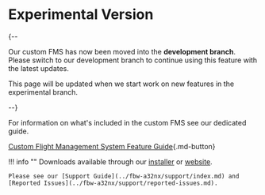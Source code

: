 # Experimental Version

{--

Our custom FMS has now been moved into the **development branch**. Please switch to our development branch to continue using this feature with the latest updates.

This page will be updated when we start work on new features in the experimental branch.

--}

For information on what's included in the custom FMS see our dedicated guide. 

[Custom Flight Management System Feature Guide](../feature-guides/cFMS.md){.md-button}

!!! info ""
    Downloads available through our [installer](../installation.md) or [website](https://flybywiresim.com/a32nx/#download).

    Please see our [Support Guide](../fbw-a32nx/support/index.md) and [Reported Issues](../fbw-a32nx/support/reported-issues.md).

<!-- !!! danger "No Support for Experimental - use at own risk"
    Please do not seek support for the Experimental Version on Discord and only report issues if you have read this page and the reported and known issues. You can report issues in the Discord channel "#ata-22-fms" in the thread "[CFMS LNAV ONLY Bugs + Issues](https://discord.com/channels/738864299392630914/876140343735771147/882442909918584862){ target=new }".-->

<!-- ### How to Report Issues

At this time please only report issues via our Discord channel "#ata-22-fms" in the thread "[CFMS LNAV ONLY Bugs + Issues](https://discord.com/channels/738864299392630914/876140343735771147/882442909918584862){ target=new }".

!!! warning
    Please read the above Known Issues list and also use the search of  Discord to see if your issue has already been reported.

**Do not open any issues on Github for the Experimental Version!** -->

<!--### Download and Install-->

<!--See [Installation Guide](../installation.md#downloads).-->
